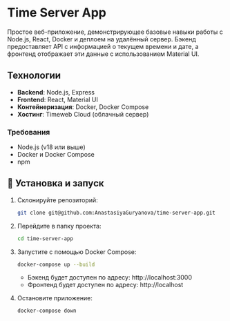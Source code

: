 # Time Server App

Простое веб-приложение, демонстрирующее базовые навыки работы с Node.js, React, Docker и деплоем на удалённый сервер. Бэкенд предоставляет API с информацией о текущем времени и дате, а фронтенд отображает эти данные с использованием Material UI.

## Технологии

- **Backend**: Node.js, Express
- **Frontend**: React, Material UI
- **Контейнеризация**: Docker, Docker Compose
- **Хостинг**: Timeweb Cloud (облачный сервер)

### Требования

- Node.js (v18 или выше)
- Docker и Docker Compose
- npm

## 🚀 Установка и запуск

1. Склонируйте репозиторий:

   ```bash
   git clone git@github.com:AnastasiyaGuryanova/time-server-app.git

   ```

2. Перейдите в папку проекта:

   ```bash
   cd time-server-app
   ```

3. Запустите с помощью Docker Compose:

   ```bash
   docker-compose up --build
   ```

   - Бэкенд будет доступен по адресу: http://localhost:3000
   - Фронтенд будет доступен по адресу: http://localhost

4. Остановите приложение:

   ```bash
   docker-compose down
   ```
